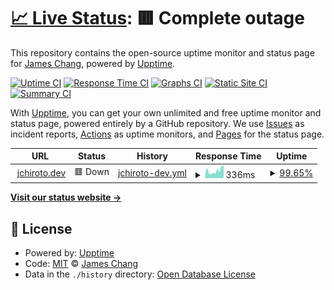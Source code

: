 # [📈 Live Status](https://status.jchiroto.dev): <!--live status--> **🟥 Complete outage**

This repository contains the open-source uptime monitor and status page for [James Chang](jchiroto.dev), powered by [Upptime](https://github.com/upptime/upptime).

[![Uptime CI](https://github.com/jc-hiroto/portfolio-upptime/workflows/Uptime%20CI/badge.svg)](https://github.com/jc-hiroto/portfolio-upptime/actions?query=workflow%3A%22Uptime+CI%22)
[![Response Time CI](https://github.com/jc-hiroto/portfolio-upptime/workflows/Response%20Time%20CI/badge.svg)](https://github.com/jc-hiroto/portfolio-upptime/actions?query=workflow%3A%22Response+Time+CI%22)
[![Graphs CI](https://github.com/jc-hiroto/portfolio-upptime/workflows/Graphs%20CI/badge.svg)](https://github.com/jc-hiroto/portfolio-upptime/actions?query=workflow%3A%22Graphs+CI%22)
[![Static Site CI](https://github.com/jc-hiroto/portfolio-upptime/workflows/Static%20Site%20CI/badge.svg)](https://github.com/jc-hiroto/portfolio-upptime/actions?query=workflow%3A%22Static+Site+CI%22)
[![Summary CI](https://github.com/jc-hiroto/portfolio-upptime/workflows/Summary%20CI/badge.svg)](https://github.com/jc-hiroto/portfolio-upptime/actions?query=workflow%3A%22Summary+CI%22)

With [Upptime](https://upptime.js.org), you can get your own unlimited and free uptime monitor and status page, powered entirely by a GitHub repository. We use [Issues](https://github.com/jc-hiroto/portfolio-upptime/issues) as incident reports, [Actions](https://github.com/jc-hiroto/portfolio-upptime/actions) as uptime monitors, and [Pages](https://status.jchiroto.dev) for the status page.

<!--start: status pages-->
<!-- This summary is generated by Upptime (https://github.com/upptime/upptime) -->
<!-- Do not edit this manually, your changes will be overwritten -->
<!-- prettier-ignore -->
| URL | Status | History | Response Time | Uptime |
| --- | ------ | ------- | ------------- | ------ |
| <img alt="" src="https://icons.duckduckgo.com/ip3/jchiroto.dev.ico" height="13"> [jchiroto.dev](https://jchiroto.dev) | 🟥 Down | [jchiroto-dev.yml](https://github.com/jc-hiroto/portfolio-upptime/commits/HEAD/history/jchiroto-dev.yml) | <details><summary><img alt="Response time graph" src="./graphs/jchiroto-dev/response-time-week.png" height="20"> 336ms</summary><br><a href="https://status.jchiroto.dev/history/jchiroto-dev"><img alt="Response time 301" src="https://img.shields.io/endpoint?url=https%3A%2F%2Fraw.githubusercontent.com%2Fjc-hiroto%2Fportfolio-upptime%2FHEAD%2Fapi%2Fjchiroto-dev%2Fresponse-time.json"></a><br><a href="https://status.jchiroto.dev/history/jchiroto-dev"><img alt="24-hour response time 583" src="https://img.shields.io/endpoint?url=https%3A%2F%2Fraw.githubusercontent.com%2Fjc-hiroto%2Fportfolio-upptime%2FHEAD%2Fapi%2Fjchiroto-dev%2Fresponse-time-day.json"></a><br><a href="https://status.jchiroto.dev/history/jchiroto-dev"><img alt="7-day response time 336" src="https://img.shields.io/endpoint?url=https%3A%2F%2Fraw.githubusercontent.com%2Fjc-hiroto%2Fportfolio-upptime%2FHEAD%2Fapi%2Fjchiroto-dev%2Fresponse-time-week.json"></a><br><a href="https://status.jchiroto.dev/history/jchiroto-dev"><img alt="30-day response time 289" src="https://img.shields.io/endpoint?url=https%3A%2F%2Fraw.githubusercontent.com%2Fjc-hiroto%2Fportfolio-upptime%2FHEAD%2Fapi%2Fjchiroto-dev%2Fresponse-time-month.json"></a><br><a href="https://status.jchiroto.dev/history/jchiroto-dev"><img alt="1-year response time 301" src="https://img.shields.io/endpoint?url=https%3A%2F%2Fraw.githubusercontent.com%2Fjc-hiroto%2Fportfolio-upptime%2FHEAD%2Fapi%2Fjchiroto-dev%2Fresponse-time-year.json"></a></details> | <details><summary><a href="https://status.jchiroto.dev/history/jchiroto-dev">99.65%</a></summary><a href="https://status.jchiroto.dev/history/jchiroto-dev"><img alt="All-time uptime 99.98%" src="https://img.shields.io/endpoint?url=https%3A%2F%2Fraw.githubusercontent.com%2Fjc-hiroto%2Fportfolio-upptime%2FHEAD%2Fapi%2Fjchiroto-dev%2Fuptime.json"></a><br><a href="https://status.jchiroto.dev/history/jchiroto-dev"><img alt="24-hour uptime 100.00%" src="https://img.shields.io/endpoint?url=https%3A%2F%2Fraw.githubusercontent.com%2Fjc-hiroto%2Fportfolio-upptime%2FHEAD%2Fapi%2Fjchiroto-dev%2Fuptime-day.json"></a><br><a href="https://status.jchiroto.dev/history/jchiroto-dev"><img alt="7-day uptime 99.65%" src="https://img.shields.io/endpoint?url=https%3A%2F%2Fraw.githubusercontent.com%2Fjc-hiroto%2Fportfolio-upptime%2FHEAD%2Fapi%2Fjchiroto-dev%2Fuptime-week.json"></a><br><a href="https://status.jchiroto.dev/history/jchiroto-dev"><img alt="30-day uptime 99.92%" src="https://img.shields.io/endpoint?url=https%3A%2F%2Fraw.githubusercontent.com%2Fjc-hiroto%2Fportfolio-upptime%2FHEAD%2Fapi%2Fjchiroto-dev%2Fuptime-month.json"></a><br><a href="https://status.jchiroto.dev/history/jchiroto-dev"><img alt="1-year uptime 99.98%" src="https://img.shields.io/endpoint?url=https%3A%2F%2Fraw.githubusercontent.com%2Fjc-hiroto%2Fportfolio-upptime%2FHEAD%2Fapi%2Fjchiroto-dev%2Fuptime-year.json"></a></details>

<!--end: status pages-->

[**Visit our status website →**](https://status.jchiroto.dev)

## 📄 License

- Powered by: [Upptime](https://github.com/upptime/upptime)
- Code: [MIT](./LICENSE) © [James Chang](jchiroto.dev)
- Data in the `./history` directory: [Open Database License](https://opendatacommons.org/licenses/odbl/1-0/)
